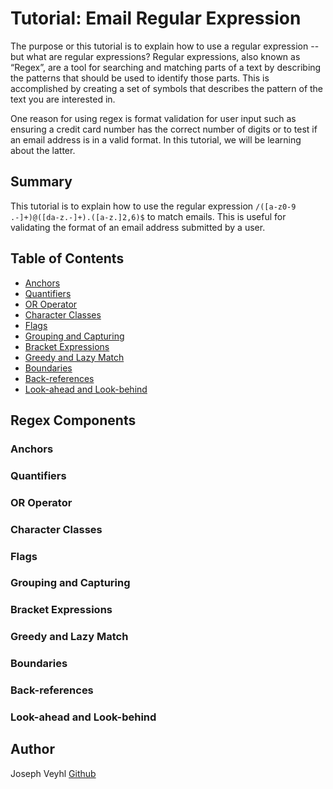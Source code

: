 # Tutorial: Email Regular Expression

The purpose or this tutorial is to explain how to use a regular expression -- but what are regular expressions? Regular expressions, also known as “Regex”, are a tool for searching and matching parts of a text by describing the patterns that should be used to identify those parts. This is accomplished by creating a set of symbols that describes the pattern of the text you are interested in. 

One reason for using regex is format validation for user input such as ensuring a credit card number has the correct number of digits or to test if an email address is in a valid format. In this tutorial, we will be learning about the latter.

## Summary

This tutorial is to explain how to use the regular expression ```/([a-z0-9 .-]+)@([da-z.-]+).([a-z.]2,6)$``` to match emails. This is useful for validating the format of an email address submitted by a user.

## Table of Contents

- [Anchors](#anchors)
- [Quantifiers](#quantifiers)
- [OR Operator](#or-operator)
- [Character Classes](#character-classes)
- [Flags](#flags)
- [Grouping and Capturing](#grouping-and-capturing)
- [Bracket Expressions](#bracket-expressions)
- [Greedy and Lazy Match](#greedy-and-lazy-match)
- [Boundaries](#boundaries)
- [Back-references](#back-references)
- [Look-ahead and Look-behind](#look-ahead-and-look-behind)

## Regex Components

### Anchors

### Quantifiers

### OR Operator

### Character Classes

### Flags

### Grouping and Capturing

### Bracket Expressions

### Greedy and Lazy Match

### Boundaries

### Back-references

### Look-ahead and Look-behind

## Author

Joseph Veyhl [Github](https://github.com/jveyhl/jve_regex_tutorial)
